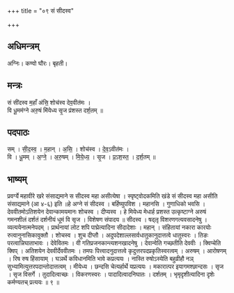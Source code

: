 +++
title = "०९ सं सीदस्व"

+++
## अधिमन्त्रम्
अग्निः। कण्वो घौरः। बृहती।

## मन्त्रः
सं सी॑दस्व म॒हाँ अ॑सि॒ शोच॑स्व देव॒वीत॑मः ।  
वि धू॒मम॑ग्ने अरु॒षं मि॑येध्य सृ॒ज प्र॑शस्त दर्श॒तम् ॥

## पदपाठः
सम् । सी॒द॒स्व॒ । म॒हान् । अ॒सि॒ । शोच॑स्व । दे॒व॒ऽवीत॑मः ।  
वि । धू॒मम् । अ॒ग्ने॒ । अ॒रु॒षम् । मि॒ये॒ध्य॒ । सृ॒ज । प्र॒ऽश॒स्त॒ । द॒र्श॒तम् ॥

## भाष्यम्
प्रवर्ग्ये महावीरे खरे संसाद्यमाने स सीदस्व महा असीत्येषा । स्पृष्ट्वोदकमिति खंडे सं सीदस्व महा असीति संसाद्यमाने (आ ४-६) इति ॥हे अग्ने सं सीदस्व । बर्हिष्युपविश । महानसि । गुणाधिको भवसि । देववीतमोऽतिशयेन देवान्कामयमानः शोचस्व । दीप्यस्व । हे मियेध्य मेधार्ह प्रशस्त उत्कृष्टाग्ने अरुषं गमनशीलं दर्शतं दर्शनीयं धूमं वि सृज । विशेषण संपादय ॥ सीदस्व । षद्लृ विशरणगत्यवसादनेषु । व्यत्ययेनात्मनेपदम् । प्रार्थनायां लोट शपि पाघ्रेत्यादिना सीदादेशाः । महान् । संहितायां नकारा कारयोः रुत्वानुनासिकावुक्तौ । शोचस्व । शुच दीप्तौ । अदुपदेशाल्लसार्वधातुकानुदात्तत्वे धातुस्वरः । तिङः परत्वान्निघाताभावः । देवेवितमः । वी गतिप्रजनकान्त्यशनखादनेषु । देवान्वेति गच्छतीति देववीः । क्विप्चेति क्विप् । अतिशयेन देववीर्देववीतमः । तमपः पित्त्वादनुदात्तत्वे कृदुत्तरपदप्रकृतिस्वरत्वम् । अरुषम् । आरोषणम् । रिष रुष हिंसायाम् । घञर्थे कविधानमिति भावे कप्रत्ययः । नास्ति रुषोऽस्येति बहुव्रीहौ नञ् सुभ्यामित्युत्तरपदान्तोदात्तत्वम् । मीयेध्य । छन्दसि चेत्यर्हार्थे यप्रत्ययः । मकारात्पर इयागमश्छान्दसः । सृज । सृज विसर्गे । तुदादित्वाच्छः । विकरणस्वरः । पादादित्वादनिघातः । दर्शतम् । भृमृदृशीत्यादिना दृशेः कर्मण्यतच् प्रत्ययः ॥ ९ ॥